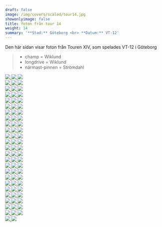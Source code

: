 ```yaml
---  
draft: false  
image: /img/covers/scaled/tour14.jpg  
showonlyimage: false  
title: foton från tour 14  
weight: 14  
summary: '**Stad:** Göteborg <br> **Datum:** VT-12'  
---
```


Den här sidan visar foton från Touren XIV, som spelades VT-12 i Göteborg

> -   champ = Wiklund  
> -   longdrive = Wiklund  
> -   närmast-pinnen = Strömdahl

<div class="col-md-8"> <div class="row">  
<a href="/img/tour14/scaled/001.JPG" data-toggle="lightbox"         data-gallery="example-gallery" class="col-sm-4">
<img src="/img/tour14/thumbs/001.JPG" class="img-fluid"> </a>  
<a href="/img/tour14/scaled/002.JPG" data-toggle="lightbox"         data-gallery="example-gallery" class="col-sm-4">
<img src="/img/tour14/thumbs/002.JPG" class="img-fluid"> </a>  
<a href="/img/tour14/scaled/003.JPG" data-toggle="lightbox"         data-gallery="example-gallery" class="col-sm-4">
<img src="/img/tour14/thumbs/003.JPG" class="img-fluid"> </a> </div>
<div class="row">  
<a href="/img/tour14/scaled/004.JPG" data-toggle="lightbox"         data-gallery="example-gallery" class="col-sm-4">
<img src="/img/tour14/thumbs/004.JPG" class="img-fluid"> </a>  
<a href="/img/tour14/scaled/005.JPG" data-toggle="lightbox"         data-gallery="example-gallery" class="col-sm-4">
<img src="/img/tour14/thumbs/005.JPG" class="img-fluid"> </a>  
<a href="/img/tour14/scaled/006.JPG" data-toggle="lightbox"         data-gallery="example-gallery" class="col-sm-4">
<img src="/img/tour14/thumbs/006.JPG" class="img-fluid"> </a> </div>
<div class="row">  
<a href="/img/tour14/scaled/007.JPG" data-toggle="lightbox"         data-gallery="example-gallery" class="col-sm-4">
<img src="/img/tour14/thumbs/007.JPG" class="img-fluid"> </a>  
<a href="/img/tour14/scaled/008.JPG" data-toggle="lightbox"         data-gallery="example-gallery" class="col-sm-4">
<img src="/img/tour14/thumbs/008.JPG" class="img-fluid"> </a>  
<a href="/img/tour14/scaled/009.JPG" data-toggle="lightbox"         data-gallery="example-gallery" class="col-sm-4">
<img src="/img/tour14/thumbs/009.JPG" class="img-fluid"> </a> </div>
<div class="row">  
<a href="/img/tour14/scaled/010.JPG" data-toggle="lightbox"         data-gallery="example-gallery" class="col-sm-4">
<img src="/img/tour14/thumbs/010.JPG" class="img-fluid"> </a>  
<a href="/img/tour14/scaled/011.JPG" data-toggle="lightbox"         data-gallery="example-gallery" class="col-sm-4">
<img src="/img/tour14/thumbs/011.JPG" class="img-fluid"> </a>  
<a href="/img/tour14/scaled/012.JPG" data-toggle="lightbox"         data-gallery="example-gallery" class="col-sm-4">
<img src="/img/tour14/thumbs/012.JPG" class="img-fluid"> </a> </div>
<div class="row">  
<a href="/img/tour14/scaled/013.JPG" data-toggle="lightbox"         data-gallery="example-gallery" class="col-sm-4">
<img src="/img/tour14/thumbs/013.JPG" class="img-fluid"> </a>  
<a href="/img/tour14/scaled/014.JPG" data-toggle="lightbox"         data-gallery="example-gallery" class="col-sm-4">
<img src="/img/tour14/thumbs/014.JPG" class="img-fluid"> </a>  
<a href="/img/tour14/scaled/015.JPG" data-toggle="lightbox"         data-gallery="example-gallery" class="col-sm-4">
<img src="/img/tour14/thumbs/015.JPG" class="img-fluid"> </a> </div>
<div class="row">  
<a href="/img/tour14/scaled/016.JPG" data-toggle="lightbox"         data-gallery="example-gallery" class="col-sm-4">
<img src="/img/tour14/thumbs/016.JPG" class="img-fluid"> </a>  
<a href="/img/tour14/scaled/017.JPG" data-toggle="lightbox"         data-gallery="example-gallery" class="col-sm-4">
<img src="/img/tour14/thumbs/017.JPG" class="img-fluid"> </a>  
<a href="/img/tour14/scaled/018.JPG" data-toggle="lightbox"         data-gallery="example-gallery" class="col-sm-4">
<img src="/img/tour14/thumbs/018.JPG" class="img-fluid"> </a> </div>
<div class="row">  
<a href="/img/tour14/scaled/019.JPG" data-toggle="lightbox"         data-gallery="example-gallery" class="col-sm-4">
<img src="/img/tour14/thumbs/019.JPG" class="img-fluid"> </a>  
<a href="/img/tour14/scaled/020.JPG" data-toggle="lightbox"         data-gallery="example-gallery" class="col-sm-4">
<img src="/img/tour14/thumbs/020.JPG" class="img-fluid"> </a>  
<a href="/img/tour14/scaled/021.JPG" data-toggle="lightbox"         data-gallery="example-gallery" class="col-sm-4">
<img src="/img/tour14/thumbs/021.JPG" class="img-fluid"> </a> </div>
<div class="row">  
<a href="/img/tour14/scaled/022.JPG" data-toggle="lightbox"         data-gallery="example-gallery" class="col-sm-4">
<img src="/img/tour14/thumbs/022.JPG" class="img-fluid"> </a>  
<a href="/img/tour14/scaled/023.JPG" data-toggle="lightbox"         data-gallery="example-gallery" class="col-sm-4">
<img src="/img/tour14/thumbs/023.JPG" class="img-fluid"> </a>  
<a href="/img/tour14/scaled/024.JPG" data-toggle="lightbox"         data-gallery="example-gallery" class="col-sm-4">
<img src="/img/tour14/thumbs/024.JPG" class="img-fluid"> </a> </div>
<div class="row">  
<a href="/img/tour14/scaled/025.JPG" data-toggle="lightbox"         data-gallery="example-gallery" class="col-sm-4">
<img src="/img/tour14/thumbs/025.JPG" class="img-fluid"> </a>  
<a href="/img/tour14/scaled/026.JPG" data-toggle="lightbox"         data-gallery="example-gallery" class="col-sm-4">
<img src="/img/tour14/thumbs/026.JPG" class="img-fluid"> </a>  
<a href="/img/tour14/scaled/027.JPG" data-toggle="lightbox"         data-gallery="example-gallery" class="col-sm-4">
<img src="/img/tour14/thumbs/027.JPG" class="img-fluid"> </a> </div>
<div class="row">  
<a href="/img/tour14/scaled/028.JPG" data-toggle="lightbox"         data-gallery="example-gallery" class="col-sm-4">
<img src="/img/tour14/thumbs/028.JPG" class="img-fluid"> </a>  
<a href="/img/tour14/scaled/029.JPG" data-toggle="lightbox"         data-gallery="example-gallery" class="col-sm-4">
<img src="/img/tour14/thumbs/029.JPG" class="img-fluid"> </a>  
<a href="/img/tour14/scaled/030.JPG" data-toggle="lightbox"         data-gallery="example-gallery" class="col-sm-4">
<img src="/img/tour14/thumbs/030.JPG" class="img-fluid"> </a> </div>
<div class="row">  
<a href="/img/tour14/scaled/031.JPG" data-toggle="lightbox"         data-gallery="example-gallery" class="col-sm-4">
<img src="/img/tour14/thumbs/031.JPG" class="img-fluid"> </a>  
<a href="/img/tour14/scaled/032.JPG" data-toggle="lightbox"         data-gallery="example-gallery" class="col-sm-4">
<img src="/img/tour14/thumbs/032.JPG" class="img-fluid"> </a>  
<a href="/img/tour14/scaled/033.JPG" data-toggle="lightbox"         data-gallery="example-gallery" class="col-sm-4">
<img src="/img/tour14/thumbs/033.JPG" class="img-fluid"> </a> </div>
<div class="row">  
<a href="/img/tour14/scaled/034.JPG" data-toggle="lightbox"         data-gallery="example-gallery" class="col-sm-4">
<img src="/img/tour14/thumbs/034.JPG" class="img-fluid"> </a>  
<a href="/img/tour14/scaled/035.JPG" data-toggle="lightbox"         data-gallery="example-gallery" class="col-sm-4">
<img src="/img/tour14/thumbs/035.JPG" class="img-fluid"> </a>  
<a href="/img/tour14/scaled/036.JPG" data-toggle="lightbox"         data-gallery="example-gallery" class="col-sm-4">
<img src="/img/tour14/thumbs/036.JPG" class="img-fluid"> </a> </div>
<div class="row">  
<a href="/img/tour14/scaled/037.JPG" data-toggle="lightbox"         data-gallery="example-gallery" class="col-sm-4">
<img src="/img/tour14/thumbs/037.JPG" class="img-fluid"> </a>  
<a href="/img/tour14/scaled/038.JPG" data-toggle="lightbox"         data-gallery="example-gallery" class="col-sm-4">
<img src="/img/tour14/thumbs/038.JPG" class="img-fluid"> </a>  
<a href="/img/tour14/scaled/039.JPG" data-toggle="lightbox"         data-gallery="example-gallery" class="col-sm-4">
<img src="/img/tour14/thumbs/039.JPG" class="img-fluid"> </a> </div>
<div class="row">  
<a href="/img/tour14/scaled/040.JPG" data-toggle="lightbox"         data-gallery="example-gallery" class="col-sm-4">
<img src="/img/tour14/thumbs/040.JPG" class="img-fluid"> </a>  
<a href="/img/tour14/scaled/041.JPG" data-toggle="lightbox"         data-gallery="example-gallery" class="col-sm-4">
<img src="/img/tour14/thumbs/041.JPG" class="img-fluid"> </a>  
<a href="/img/tour14/scaled/042.JPG" data-toggle="lightbox"         data-gallery="example-gallery" class="col-sm-4">
<img src="/img/tour14/thumbs/042.JPG" class="img-fluid"> </a> </div>
<div class="row">  
<a href="/img/tour14/scaled/043.JPG" data-toggle="lightbox"         data-gallery="example-gallery" class="col-sm-4">
<img src="/img/tour14/thumbs/043.JPG" class="img-fluid"> </a>  
<a href="/img/tour14/scaled/044.JPG" data-toggle="lightbox"         data-gallery="example-gallery" class="col-sm-4">
<img src="/img/tour14/thumbs/044.JPG" class="img-fluid"> </a>  
<a href="/img/tour14/scaled/045.JPG" data-toggle="lightbox"         data-gallery="example-gallery" class="col-sm-4">
<img src="/img/tour14/thumbs/045.JPG" class="img-fluid"> </a> </div>
<div class="row">  
<a href="/img/tour14/scaled/046.JPG" data-toggle="lightbox"         data-gallery="example-gallery" class="col-sm-4">
<img src="/img/tour14/thumbs/046.JPG" class="img-fluid"> </a>  
<a href="/img/tour14/scaled/047.JPG" data-toggle="lightbox"         data-gallery="example-gallery" class="col-sm-4">
<img src="/img/tour14/thumbs/047.JPG" class="img-fluid"> </a>  
<a href="/img/tour14/scaled/048.JPG" data-toggle="lightbox"         data-gallery="example-gallery" class="col-sm-4">
<img src="/img/tour14/thumbs/048.JPG" class="img-fluid"> </a> </div>
<div class="row">  
<a href="/img/tour14/scaled/049.JPG" data-toggle="lightbox"         data-gallery="example-gallery" class="col-sm-4">
<img src="/img/tour14/thumbs/049.JPG" class="img-fluid"> </a>  
<a href="/img/tour14/scaled/050.JPG" data-toggle="lightbox"         data-gallery="example-gallery" class="col-sm-4">
<img src="/img/tour14/thumbs/050.JPG" class="img-fluid"> </a>  
<a href="/img/tour14/scaled/051.JPG" data-toggle="lightbox"         data-gallery="example-gallery" class="col-sm-4">
<img src="/img/tour14/thumbs/051.JPG" class="img-fluid"> </a> </div>
<div class="row">  
<a href="/img/tour14/scaled/052.JPG" data-toggle="lightbox"         data-gallery="example-gallery" class="col-sm-4">
<img src="/img/tour14/thumbs/052.JPG" class="img-fluid"> </a>  
<a href="/img/tour14/scaled/053.JPG" data-toggle="lightbox"         data-gallery="example-gallery" class="col-sm-4">
<img src="/img/tour14/thumbs/053.JPG" class="img-fluid"> </a>  
<a href="/img/tour14/scaled/054.JPG" data-toggle="lightbox"         data-gallery="example-gallery" class="col-sm-4">
<img src="/img/tour14/thumbs/054.JPG" class="img-fluid"> </a> </div>
<div class="row">  
<a href="/img/tour14/scaled/055.JPG" data-toggle="lightbox"         data-gallery="example-gallery" class="col-sm-4">
<img src="/img/tour14/thumbs/055.JPG" class="img-fluid"> </a>  
<a href="/img/tour14/scaled/056.JPG" data-toggle="lightbox"         data-gallery="example-gallery" class="col-sm-4">
<img src="/img/tour14/thumbs/056.JPG" class="img-fluid"> </a>  
<a href="/img/tour14/scaled/057.JPG" data-toggle="lightbox"         data-gallery="example-gallery" class="col-sm-4">
<img src="/img/tour14/thumbs/057.JPG" class="img-fluid"> </a> </div>
<div class="row">  
<a href="/img/tour14/scaled/058.JPG" data-toggle="lightbox"         data-gallery="example-gallery" class="col-sm-4">
<img src="/img/tour14/thumbs/058.JPG" class="img-fluid"> </a>  
<a href="/img/tour14/scaled/059.JPG" data-toggle="lightbox"         data-gallery="example-gallery" class="col-sm-4">
<img src="/img/tour14/thumbs/059.JPG" class="img-fluid"> </a>  
<a href="/img/tour14/scaled/060.JPG" data-toggle="lightbox"         data-gallery="example-gallery" class="col-sm-4">
<img src="/img/tour14/thumbs/060.JPG" class="img-fluid"> </a> </div>
<div class="row">  
<a href="/img/tour14/scaled/061.JPG" data-toggle="lightbox"         data-gallery="example-gallery" class="col-sm-4">
<img src="/img/tour14/thumbs/061.JPG" class="img-fluid"> </a>  
<a href="/img/tour14/scaled/062.JPG" data-toggle="lightbox"         data-gallery="example-gallery" class="col-sm-4">
<img src="/img/tour14/thumbs/062.JPG" class="img-fluid"> </a>  
<a href="/img/tour14/scaled/063.JPG" data-toggle="lightbox"         data-gallery="example-gallery" class="col-sm-4">
<img src="/img/tour14/thumbs/063.JPG" class="img-fluid"> </a> </div>
<div class="row">  
<a href="/img/tour14/scaled/064.JPG" data-toggle="lightbox"         data-gallery="example-gallery" class="col-sm-4">
<img src="/img/tour14/thumbs/064.JPG" class="img-fluid"> </a>  
<a href="/img/tour14/scaled/065.JPG" data-toggle="lightbox"         data-gallery="example-gallery" class="col-sm-4">
<img src="/img/tour14/thumbs/065.JPG" class="img-fluid"> </a>  
<a href="/img/tour14/scaled/066.JPG" data-toggle="lightbox"         data-gallery="example-gallery" class="col-sm-4">
<img src="/img/tour14/thumbs/066.JPG" class="img-fluid"> </a> </div>
<div class="row">  
<a href="/img/tour14/scaled/067.JPG" data-toggle="lightbox"         data-gallery="example-gallery" class="col-sm-4">
<img src="/img/tour14/thumbs/067.JPG" class="img-fluid"> </a>  
<a href="/img/tour14/scaled/068.JPG" data-toggle="lightbox"         data-gallery="example-gallery" class="col-sm-4">
<img src="/img/tour14/thumbs/068.JPG" class="img-fluid"> </a>  
<a href="/img/tour14/scaled/069.JPG" data-toggle="lightbox"         data-gallery="example-gallery" class="col-sm-4">
<img src="/img/tour14/thumbs/069.JPG" class="img-fluid"> </a> </div>
<div class="row">  
<a href="/img/tour14/scaled/070.JPG" data-toggle="lightbox"         data-gallery="example-gallery" class="col-sm-4">
<img src="/img/tour14/thumbs/070.JPG" class="img-fluid"> </a>  
<a href="/img/tour14/scaled/071.JPG" data-toggle="lightbox"         data-gallery="example-gallery" class="col-sm-4">
<img src="/img/tour14/thumbs/071.JPG" class="img-fluid"> </a>  
<a href="/img/tour14/scaled/072.JPG" data-toggle="lightbox"         data-gallery="example-gallery" class="col-sm-4">
<img src="/img/tour14/thumbs/072.JPG" class="img-fluid"> </a> </div>
<div class="row">  
<a href="/img/tour14/scaled/073.JPG" data-toggle="lightbox"         data-gallery="example-gallery" class="col-sm-4">
<img src="/img/tour14/thumbs/073.JPG" class="img-fluid"> </a>  
<a href="/img/tour14/scaled/074.JPG" data-toggle="lightbox"         data-gallery="example-gallery" class="col-sm-4">
<img src="/img/tour14/thumbs/074.JPG" class="img-fluid"> </a> </div>
</div>
